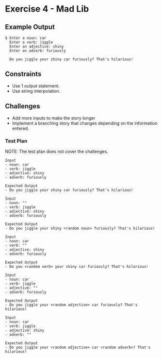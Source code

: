 # Exercise 4 - Mad Lib

## Example Output

```
$ Enter a noun: car
  Enter a verb: jiggle
  Enter an adjective: shiny
  Enter an adverb: furiously
  
  Do you jiggle your shiny car furiously? That's hilarious! 

```

## Constraints
- Use 1 output statement.
- Use string interpolation. 

## Challenges
* Add more inputs to make the story longer
* Implement a branching story that changes depending on the information entered.

### Test Plan

NOTE: The test plan does not cover the challenges. 

```
Input
- noun: car
- verb: jiggle
- adjective: shiny
- adverb: furiously

Expected Output
- Do you jiggle your shiny car furiously? That's hilarious!
```

```
Input
- noun: ""
- verb: jiggle
- adjective: shiny
- adverb: furiously

Expected Output
- Do you jiggle your shiny <random noun> furiously? That's hilarious!
```

```
Input
- noun: car
- verb: ""
- adjective: shiny
- adverb: furiously

Expected Output
- Do you <random verb> your shiny car furiously? That's hilarious!
```

```
Input
- noun: car
- verb: jiggle
- adjective: ""
- adverb: furiously

Expected Output
- Do you jiggle your <random adjective> car furiously? That's hilarious!
```

```
Input
- noun: car
- verb: jiggle
- adjective: shiny
- adverb: ""

Expected Output
- Do you jiggle your <random adjective> car <random adverb>? That's hilarious!
```